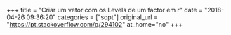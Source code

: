 +++
title = "Criar um vetor com os Levels de um factor em r"
date = "2018-04-26 09:36:20"
categories = ["sopt"]
original_url = "https://pt.stackoverflow.com/q/294102"
at_home="no"
+++

